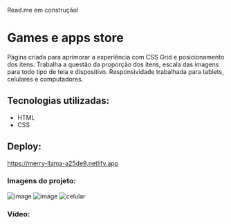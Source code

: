 Read.me em construção!

<H1> Games e apps store </h1>

<p> Página criada para aprimorar a experiência com CSS Grid e posicionamento dos itens. 
Trabalha a questão da proporção dos itens, escala das imagens para todo tipo de tela e dispositivo.
Responsividade trabalhada para tablets, celulares e computadores.</p>

<h2> Tecnologias utilizadas:</h2>

<ul>
<li>HTML</li>
<li>CSS</li>
</ul>

<h2>Deploy:</h2>

https://merry-llama-a25de9.netlify.app


<h3> Imagens do projeto:</h3>


![image](https://user-images.githubusercontent.com/43080774/203446178-78ec5449-b8a7-4aea-823c-3d9eff2db7ca.png)
![image](https://user-images.githubusercontent.com/43080774/203446218-8a28662e-8b0d-4e06-bcce-4e2762295ff3.png)
![celular](https://user-images.githubusercontent.com/43080774/205198435-ca4dcc4a-624f-4978-ba54-1df900084bd4.jpg)


<h3> Vídeo: </h3>


